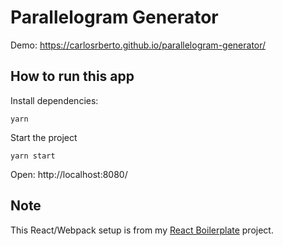 # Parallelogram Generator

Demo: https://carlosrberto.github.io/parallelogram-generator/

## How to run this app

Install dependencies:

```shell
yarn
```

Start the project
```shell
yarn start
```

Open: http://localhost:8080/


## Note
This React/Webpack setup is from  my [React Boilerplate](https://github.com/carlosrberto/simple-react-starter-project) project.
